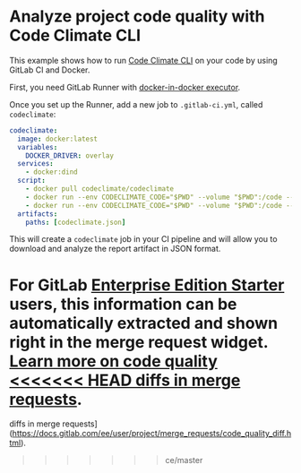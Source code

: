 # Analyze project code quality with Code Climate CLI

This example shows how to run [Code Climate CLI][cli] on your code by using
GitLab CI and Docker.

First, you need GitLab Runner with [docker-in-docker executor][dind].

Once you set up the Runner, add a new job to `.gitlab-ci.yml`, called `codeclimate`:

```yaml
codeclimate:
  image: docker:latest
  variables:
    DOCKER_DRIVER: overlay
  services:
    - docker:dind
  script:
    - docker pull codeclimate/codeclimate
    - docker run --env CODECLIMATE_CODE="$PWD" --volume "$PWD":/code --volume /var/run/docker.sock:/var/run/docker.sock --volume /tmp/cc:/tmp/cc codeclimate/codeclimate init
    - docker run --env CODECLIMATE_CODE="$PWD" --volume "$PWD":/code --volume /var/run/docker.sock:/var/run/docker.sock --volume /tmp/cc:/tmp/cc codeclimate/codeclimate analyze -f json > codeclimate.json
  artifacts:
    paths: [codeclimate.json]
```

This will create a `codeclimate` job in your CI pipeline and will allow you to
download and analyze the report artifact in JSON format.

For GitLab [Enterprise Edition Starter][ee] users, this information can be automatically
extracted and shown right in the merge request widget. [Learn more on code quality
<<<<<<< HEAD
diffs in merge requests](../../user/project/merge_requests/code_quality_diff.md).
=======
diffs in merge requests](https://docs.gitlab.com/ee/user/project/merge_requests/code_quality_diff.html).
>>>>>>> ce/master

[cli]: https://github.com/codeclimate/codeclimate
[dind]: ../docker/using_docker_build.md#use-docker-in-docker-executor
[ee]: https://about.gitlab.com/gitlab-ee/
